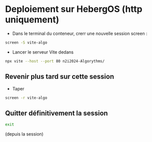 



# Deploiement sur HebergOS (http uniquement)

- Dans le terminal du conteneur, crerr une nouvelle session screen :
```bash
screen -S vite-algo
```
- Lancer le serveur Vite dedans
```bash
npx vite --host --port 80 n2i2024-Algorythms/
```

## Revenir plus tard sur cette session
- Taper
```bash
screen -r vite-algo
```

## Quitter définitivement la session
```bash
exit
```
(depuis la session)
